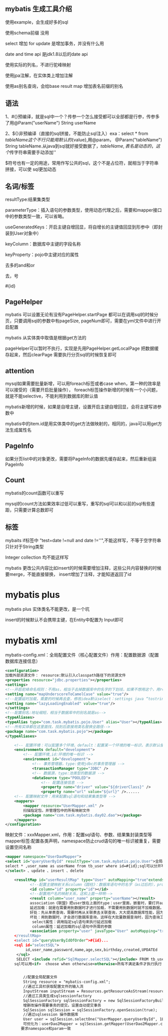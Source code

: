 ## mybatis 生成工具介绍

使用example，会生成好多的sql

使用schema前缀 没用

select 增加 for update 是增加事务，并没有什么用

date and time api 是jdk1.8以后的date api

使用实际的列名，不进行驼峰映射

使用jpa注解，在实体类上增加注解

使用as别名查询，会给base result map 增加表名前缀的别名

## 语法

1、#{}预编译，就是sql中一个？传参一个怎么接受都可以全部都是行参，传参多了用@Param("userName") String userName

2、${}非预编译（直接的sql拼接，不能防止sql注入）exa：select * from ${tableName}这个不行只能用默认的${value},用@param， @Param("tableName") String
tableName.从java到sql就好接受数据了，${tableName},表名是动态的，这个$传字符串需要手动添加''

$符号也有一定的用途，常用作写公共的sql，这个不是占位符，就相当于字符串拼接，可以使 sql更加动态

## 名词/标签

resultType:结果集类型

parameterType：插入语句的参数类型，使用动态代理之后，需要和mapper接口中的参数类型一致，可以省略。

useGeneratedKeys：开启主键自增回显，将自增长的主键值回显到形参中（即封装到User对象中）

keyColumn：数据库中主键的字段名称

keyProperty：pojo中主键对应的属性

<where>去多的and和or

<set>去，号

<foreach collection="ids" item="id" separator="," open="("    close=")">#{id}</foreach>

## PageHelper

mybatis 可以设置无论有没有PageHelper.startPage 都可以在调用sql的时候分页，只要调用sql的参数中有pageSize, pageNum即可，需要在yml文件中进行开启配置

mybatis 从实体类中取值是根据get方法的

pageHelper可以暂时不执行，实现是先用PageHelper.getLocalPage 把数据缓存起来，然后clearPage 需要执行分页sql的时候恢复即可

## attention

mysql如果需要批量新增，可以用foreach标签或者case when，第一种的效率是可以接受的（需要开启批量操作）， foreach标签操作新增的时候有一个小问题，就是不能selective，不能利用到数据库的默认值

mybatis新增的时候，如果是自增主键，设置开启主键自增回显，会将主键写进参数中

mybatis中的item.id是用实体类中的get方法做映射的，相同的，java可以用get方法生成属性名

## PageInfo

如果分页list中的对象更改，需要将PageInfo的数据先缓存起来，然后重新组装PageInfo

## Count

mybatis的count函数可以重写

mysql的count方法如果效率过低可以重写，重写的sql可以和以前的sql有些差距，只需要计算总数即可

## 标签

mybaits if标签中 "test=date !=null and date !=''",不能这样写，不等于空字符串只针对于String类型

Integer collection 均不能这样写

mybatis 更改公共内容比如insert的时候需要增加注释，这些公共内容替换的时候要merge，不能直接替换，
insert增加了注释，才能知道返回了id

# mybatis plus

mybatis plus 实体类名不能更改，是一个坑

insert的时候默认不会携带主键，在Entity中配置为 Input即可

# mybatis xml
mybatis-config.xml：全局配置文件（核心配置文件）作用：配置数据源（配置数据库连接信息）
```xml
<configuration>
加载外部资源文件： resource:默认引入classpath路径下的资源文件
<properties resource="jdbc.properties"></properties>
<settings>
<!--开启驼峰命名规则：不用as，相当于去掉数据库中的名字的下划线，如果不想用这个，用resultmap-->
<setting name="mapUnderscoreToCamelCase" value="true"/>
<!--配置延时加载，需要的时候再去查，修改idea默认select：settings java “tostring”去掉勾-->
<setting name="lazyLoadingEnabled" value="true"/>
</settings>
<!--配置别名:地址缩短，相当于数据库中的别名就是as-->
<typeAliases>
<typeAlias type="com.task.mybatis.pojo.User" alias="User"></typeAlias>
<!--所有实体都在这里面找，找到后直接用类名替换全路径-->
<package name="com.task.mybatis.pojo"></package>
</typeAliases>

    <!-- 配置环境：可以配置多个环境，default：配置某一个环境的唯一标识，表示默认使用哪个环境 -->
    <environments default="development">
        <!-- 配置环境,id:环境的唯一标识 -->
        <environment id="development">
            <!-- 事务管理器，type:使用jdbc的事务管理器 -->
            <transactionManager type="JDBC" />
            <!-- 数据源，type:池类型的数据源 -->
            <dataSource type="POOLED">
                <!-- 配置连接信息 -->
                <property name="driver" value="${driverClass}" />
                <property name="url" value="${url}" />......
    <!-- 配置映射文件：用来配置sql语句和结果集类型等 -->
    <mappers>
        <mapper resource="UserMapper.xml" />
        扫描指定包，并管理包中的所有映射文件
        <package name="com.task.mybatis.day02.dao"></package>
    </mappers>
</configuration>
```

映射文件：xxxMapper.xml，作用：配置sql语句、参数、结果集封装类型等\
mapper标签:配置各类声明，namespace防止crud语句的唯一标识被重复，需要设置空间名称
```xml
<mapper namespace="UserDaoMapper">
<select id="queryUserById" resultType="com.task.mybatis.pojo.User">全局缩短名字后可直接用User，也可以引用自定义的resultmap id
select * ,user_name as userName from tb_user where id=#{id};sql可以分开写
</select> 、update 、insert 、delete

  	<resultMap id="userResultMap" type="User" autoMapping="true"extends="a">自动映射自动填写自己没写的代码，如果resultmap别的地方也要用，使用extends不用id
           <!--配置主键映射关系column《圆柱》：数据库语句中的名字（as过后的），property《所有权》自己写的名字-->
           <id column="id" property="id"></id>
           <!--配置用户名的映射关系，这和上面一样啊-->
           <result column="user_name" property="userName"></result>
           association《联盟》把user放在上面的type：user里面，嵌套时，要打开automapping
           延迟加载：就是在需要用到数据时才进行加载，不需要用到数据时就不加载数据。延迟加载也称懒加载.
           好处：先从单表查询，需要时再从关联表去关联查询，大大提高数据库性能，因为查询单表比关联查询多表快。。
           坏处：用到数据时，才会进行数据库查询，这样在大批量数据查询时，因为查询工作也要消耗时间，所以可能造成用户等待时间变长
            select属性：调用指定sql语句来执行延迟加载
            column属性：延迟加载的sql语句中所需的参数
           <association property="user" javaType="User" autoMapping="true" select="queryUserByIdOfOrder" column="{id=user_id}>
    </resultMap>
    <select id="queryUserByIdOfOrder">#{id}...
    <sql id="selectSQL">
         id,user_name,password,name,age,sex,birthday,created,UPDATEd
     </sql>
     SELECT <include refid="SqlMapper.selectSQL"></include> FROM tb_user从其他xml中获取sql
    sql可以用<if>  choose when otherwise<otherwise>所有不满足条件才执行执行


        //配置全局配置文件
        String resource = "mybatis-config.xml";
        //通过工具栏获取配置文件的输入流
        InputStream inputStream = Resources.getResourceAsStream(resource);
        //通过工具类生成sqlsessionfactory
        SqlSessionFactory sqlSessionFactory = new SqlSessionFactoryBuilder().build(inputStream);
        增删改操作需要事务的提交。设置自动提交事务
        SqlSession sqlSession = sqlSessionFactory.openSession(true);
        //通过sqlsession 操作数据库
        User user = sqlSession.selectOne("UserMapper.queryUserById", 1L);
        可优化为：userDao2Mapper = sqlSession.getMapper(UserDao2Mapper.class);会通过动态代理生成一个代理的实现类
       要求namespace和param一致
```







